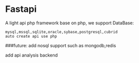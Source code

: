 Fastapi
=======
A light api php framework
base on php,
we support DataBase: 

	mysql,mssql,sqlite,oracle,sybase,postgresql,cubrid
	auto create api use php

###future:
add nosql support such as mongodb,redis

add api analysis backend
